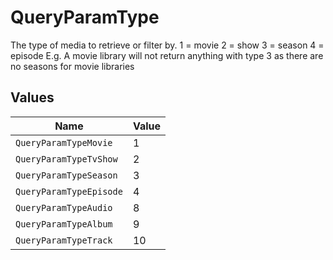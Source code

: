 # QueryParamType

The type of media to retrieve or filter by.
1 = movie
2 = show
3 = season
4 = episode
E.g. A movie library will not return anything with type 3 as there are no seasons for movie libraries



## Values

| Name                    | Value                   |
| ----------------------- | ----------------------- |
| `QueryParamTypeMovie`   | 1                       |
| `QueryParamTypeTvShow`  | 2                       |
| `QueryParamTypeSeason`  | 3                       |
| `QueryParamTypeEpisode` | 4                       |
| `QueryParamTypeAudio`   | 8                       |
| `QueryParamTypeAlbum`   | 9                       |
| `QueryParamTypeTrack`   | 10                      |